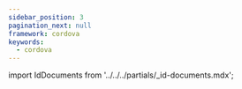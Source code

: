 ```yaml
---
sidebar_position: 3
pagination_next: null
framework: cordova
keywords:
  - cordova
---
```


import IdDocuments from '../../../partials/_id-documents.mdx';

<IdDocuments/>